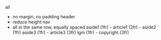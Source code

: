all
  * no margin, no padding
header
  * reduce height
nav
  * all in the same row, equally spaced
aside1 (1fr) - article1 (2fr) - aside2 (1fr)
aside3 (1fr) - article3 (3fr)
igm (1fr) - copyright (3fr)

